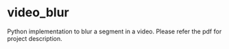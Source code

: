 # video_blur
Python implementation to blur a segment in a video.
Please refer the pdf for project description.
